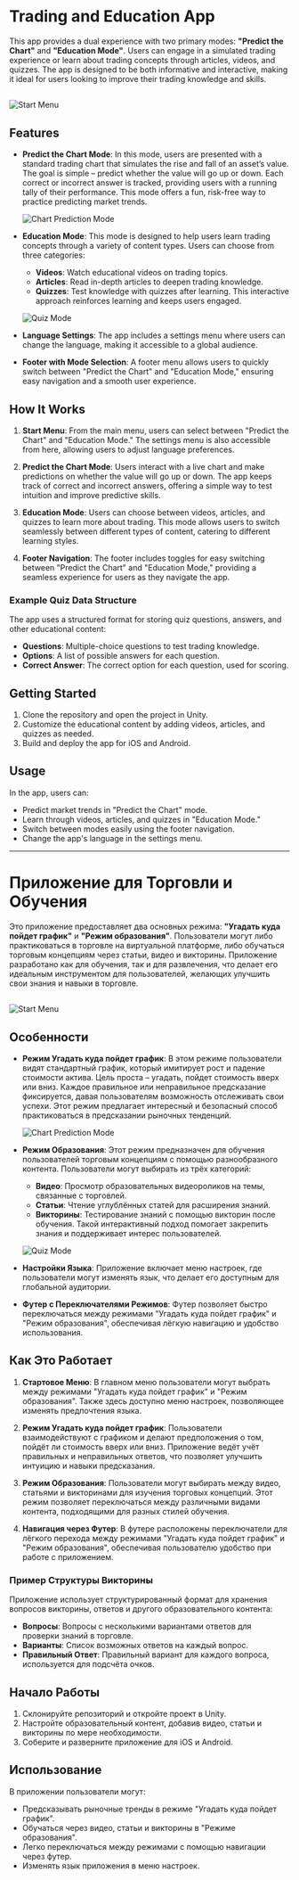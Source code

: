# Trading and Education App

This app provides a dual experience with two primary modes: **"Predict the Chart"** and **"Education Mode"**. Users can engage in a simulated trading experience or learn about trading concepts through articles, videos, and quizzes. The app is designed to be both informative and interactive, making it ideal for users looking to improve their trading knowledge and skills.

##
![Start Menu](start_menu_screenshot.png)

## Features

- **Predict the Chart Mode**: In this mode, users are presented with a standard trading chart that simulates the rise and fall of an asset’s value. The goal is simple – predict whether the value will go up or down. Each correct or incorrect answer is tracked, providing users with a running tally of their performance. This mode offers a fun, risk-free way to practice predicting market trends.

  ![Chart Prediction Mode](chart_mode_screenshot.png)

- **Education Mode**: This mode is designed to help users learn trading concepts through a variety of content types. Users can choose from three categories:
  - **Videos**: Watch educational videos on trading topics.
  - **Articles**: Read in-depth articles to deepen trading knowledge.
  - **Quizzes**: Test knowledge with quizzes after learning. This interactive approach reinforces learning and keeps users engaged.

  ![Quiz Mode](quiz_mode_screenshot.png)

- **Language Settings**: The app includes a settings menu where users can change the language, making it accessible to a global audience.

- **Footer with Mode Selection**: A footer menu allows users to quickly switch between "Predict the Chart" and "Education Mode," ensuring easy navigation and a smooth user experience.

## How It Works

1. **Start Menu**: From the main menu, users can select between "Predict the Chart" and "Education Mode." The settings menu is also accessible from here, allowing users to adjust language preferences.

2. **Predict the Chart Mode**: Users interact with a live chart and make predictions on whether the value will go up or down. The app keeps track of correct and incorrect answers, offering a simple way to test intuition and improve predictive skills.

3. **Education Mode**: Users can choose between videos, articles, and quizzes to learn more about trading. This mode allows users to switch seamlessly between different types of content, catering to different learning styles.

4. **Footer Navigation**: The footer includes toggles for easy switching between "Predict the Chart" and "Education Mode," providing a seamless experience for users as they navigate the app.

### Example Quiz Data Structure

The app uses a structured format for storing quiz questions, answers, and other educational content:

- **Questions**: Multiple-choice questions to test trading knowledge.
- **Options**: A list of possible answers for each question.
- **Correct Answer**: The correct option for each question, used for scoring.

## Getting Started

1. Clone the repository and open the project in Unity.
2. Customize the educational content by adding videos, articles, and quizzes as needed.
3. Build and deploy the app for iOS and Android.

## Usage

In the app, users can:

- Predict market trends in "Predict the Chart" mode.
- Learn through videos, articles, and quizzes in "Education Mode."
- Switch between modes easily using the footer navigation.
- Change the app's language in the settings menu.

---

# Приложение для Торговли и Обучения

Это приложение предоставляет два основных режима: **"Угадать куда пойдет график"** и **"Режим образования"**. Пользователи могут либо практиковаться в торговле на виртуальной платформе, либо обучаться торговым концепциям через статьи, видео и викторины. Приложение разработано как для обучения, так и для развлечения, что делает его идеальным инструментом для пользователей, желающих улучшить свои знания и навыки в торговле.

##
![Start Menu](start_menu_screenshot.png)

## Особенности

- **Режим Угадать куда пойдет график**: В этом режиме пользователи видят стандартный график, который имитирует рост и падение стоимости актива. Цель проста – угадать, пойдет стоимость вверх или вниз. Каждое правильное или неправильное предсказание фиксируется, давая пользователям возможность отслеживать свои успехи. Этот режим предлагает интересный и безопасный способ практиковаться в предсказании рыночных тенденций.

  ![Chart Prediction Mode](chart_mode_screenshot.png)

- **Режим Образования**: Этот режим предназначен для обучения пользователей торговым концепциям с помощью разнообразного контента. Пользователи могут выбирать из трёх категорий:
  - **Видео**: Просмотр образовательных видеороликов на темы, связанные с торговлей.
  - **Статьи**: Чтение углублённых статей для расширения знаний.
  - **Викторины**: Тестирование знаний с помощью викторин после обучения. Такой интерактивный подход помогает закрепить знания и поддерживает интерес пользователей.

  ![Quiz Mode](quiz_mode_screenshot.png)

- **Настройки Языка**: Приложение включает меню настроек, где пользователи могут изменять язык, что делает его доступным для глобальной аудитории.

- **Футер с Переключателями Режимов**: Футер позволяет быстро переключаться между режимами "Угадать куда пойдет график" и "Режим образования", обеспечивая лёгкую навигацию и удобство использования.

## Как Это Работает

1. **Стартовое Меню**: В главном меню пользователи могут выбрать между режимами "Угадать куда пойдет график" и "Режим образования". Также здесь доступно меню настроек, позволяющее изменять предпочтения языка.

2. **Режим Угадать куда пойдет график**: Пользователи взаимодействуют с графиком и делают предположения о том, пойдёт ли стоимость вверх или вниз. Приложение ведёт учёт правильных и неправильных ответов, что позволяет улучшить интуицию и навыки предсказания.

3. **Режим Образования**: Пользователи могут выбирать между видео, статьями и викторинами для изучения торговых концепций. Этот режим позволяет переключаться между различными видами контента, подходящими для разных стилей обучения.

4. **Навигация через Футер**: В футере расположены переключатели для лёгкого перехода между режимами "Угадать куда пойдет график" и "Режим образования", обеспечивая пользователю удобство при работе с приложением.

### Пример Структуры Викторины

Приложение использует структурированный формат для хранения вопросов викторины, ответов и другого образовательного контента:

- **Вопросы**: Вопросы с несколькими вариантами ответов для проверки знаний в торговле.
- **Варианты**: Список возможных ответов на каждый вопрос.
- **Правильный Ответ**: Правильный вариант для каждого вопроса, используется для подсчёта очков.

## Начало Работы

1. Склонируйте репозиторий и откройте проект в Unity.
2. Настройте образовательный контент, добавив видео, статьи и викторины по мере необходимости.
3. Соберите и разверните приложение для iOS и Android.

## Использование

В приложении пользователи могут:

- Предсказывать рыночные тренды в режиме "Угадать куда пойдет график".
- Обучаться через видео, статьи и викторины в "Режиме образования".
- Легко переключаться между режимами с помощью навигации через футер.
- Изменять язык приложения в меню настроек.
